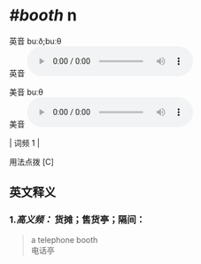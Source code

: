 # ***\#booth*** n
英音 buːð;buːθ  
英音
<audio src="./media/booth-B.aac" controls="controls"></audio>

美音 buːθ  
美音
<audio src="./media/booth.aac" controls="controls"></audio>



| 词频 1 |  

用法点拨  [C]

英文释义
---
### 1.*高义频：* **货摊；售货亭；隔间：**  

 > a telephone booth   
 > 电话亭    


